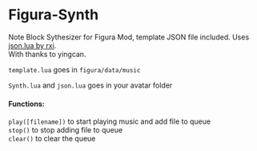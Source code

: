 # Figura-Synth
Note Block Sythesizer for Figura Mod, template JSON file included. Uses [json.lua by rxi](https://github.com/rxi/json.lua).  
With thanks to yingcan.

```template.lua``` goes in ```figura/data/music```

```Synth.lua``` and ```json.lua``` goes in your avatar folder

#### Functions:  
```play([filename])``` to start playing music and add file to queue  
```stop()``` to stop adding file to queue  
```clear()``` to clear the queue  
